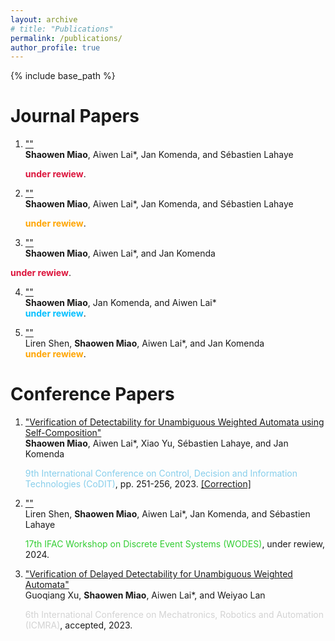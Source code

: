 ```yaml
---
layout: archive
# title: "Publications"
permalink: /publications/
author_profile: true
---
```


{% include base_path %}

# Journal Papers
1. [""]()  
   **Shaowen Miao**, Aiwen Lai*, Jan Komenda, and S&eacute;bastien Lahaye
   <div><font color="Crimson"><b>under rewiew</b></font>.</div>

2. [""]()  
   **Shaowen Miao**, Aiwen Lai*, Jan Komenda, and S&eacute;bastien Lahaye
   <div><font color="Orange"><b>under rewiew</b></font>.</div>

 3. [""]()  
   **Shaowen Miao**, Aiwen Lai*, and Jan Komenda
   <div><font color="Crimson"><b>under rewiew</b></font>.</div>

4. [""]()  
   **Shaowen Miao**, Jan Komenda, and Aiwen Lai*
   <div><font color="DeepSkyBlue"><b>under rewiew</b></font>.</div>

<!-- 4. [""]()  
   **Shaowen Miao**, Jan Komenda, Aiwen Lai*, and Zhiwu Li
   <div><font color="DeepSkyBlue"><b>under rewiew</b></font>.</div> -->

<!-- 4. [""]()  
   **Shaowen Miao**, Jan Komenda, Tom&aacute;&scaron; and Aiwen Lai*
   <div><font color="RoyalBlue"><b>under rewiew</b></font>.</div> -->

5. [""]()  
   Liren Shen, **Shaowen Miao**, Aiwen Lai*, and Jan Komenda
   <div><font color="Orange"><b>under rewiew</b></font>.</div>

<!-- 5. [""]()  
   Keru Chen, **Shaowen Miao**, Ji Ma*, and Aiwen Lai
   <div><font color="Lime"><b>under rewiew</b></font>.</div> -->

<!-- 6. [""]()  
   Zhiyuan Huang, **Shaowen Miao**, Aiwen Lai, Xiao Yu*, and Weiyao Lan
   <div><font color="LightCoral"><b>under rewiew</b></font>.</div> -->

# Conference Papers
1. ["Verification of Detectability for Unambiguous Weighted Automata using Self-Composition"](https://ieeexplore.ieee.org/abstract/document/10284082)  
   **Shaowen Miao**, Aiwen Lai*, Xiao Yu, S&eacute;bastien Lahaye, and Jan Komenda
   <div><font color="SkyBlue">9th International Conference on Control, Decision and Information Technologies (CoDIT)</font>, pp. 251-256, 2023. <a href="https://jiro-m.github.io/papers/23CoDIT.pdf">[Correction]</a>

2. [""]()  
   Liren Shen, **Shaowen Miao**, Aiwen Lai*, Jan Komenda, and S&eacute;bastien Lahaye<br>
   <div><font color="LimeGreen">17th IFAC Workshop on Discrete Event Systems (WODES)</font>, under rewiew, 2024.</div>

3. ["Verification of Delayed Detectability for Unambiguous Weighted Automata"]()  
   Guoqiang Xu, **Shaowen Miao**, Aiwen Lai*, and Weiyao Lan<br>
   <div><font color="LightGrey">6th International Conference on Mechatronics, Robotics and Automation (ICMRA)</font>, accepted, 2023.</div>

